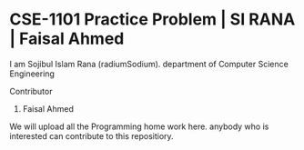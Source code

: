 # CSE-1101 Practice Problem | SI RANA | Faisal Ahmed


I am Sojibul Islam Rana (radiumSodium).
department of Computer Science Engineering

Contributor
1. Faisal Ahmed

We will upload all the Programming home work here.
anybody who is interested can contribute to this repositiory.
